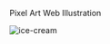 Pixel Art Web Illustration

![ice-cream](https://github.com/user-attachments/assets/bfdfd1e8-f0ae-4e89-8bb8-feca1ed55fec)

